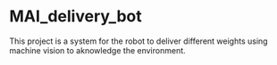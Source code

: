 # MAI_delivery_bot
This project is a system for the robot to deliver different weights using machine vision to aknowledge the environment.
